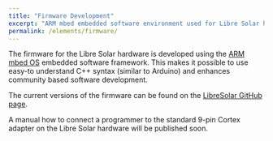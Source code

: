 ```yaml
---
title: "Firmware Development"
excerpt: "ARM mbed embedded software environment used for Libre Solar hardware"
permalink: /elements/firmware/
---
```


The firmware for the Libre Solar hardware is developed using the [ARM mbed OS](https://developer.mbed.org/) embedded software framework. This makes it possible to use easy-to understand C++ syntax (similar to Arduino) and enhances community based software development.

The current versions of the firmware can be found on the [LibreSolar GitHub page](https://github.com/LibreSolar).

A manual how to connect a programmer to the standard 9-pin Cortex adapter on the Libre Solar hardware will be published soon.
